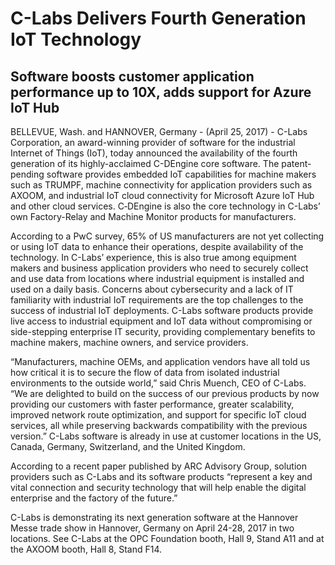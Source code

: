 # C-Labs Delivers Fourth Generation IoT Technology

## Software boosts customer application performance up to 10X, adds support for Azure IoT Hub


BELLEVUE, Wash. and HANNOVER, Germany - (April 25, 2017) - C-Labs Corporation, an award-winning provider of software for the industrial Internet of Things (IoT), today announced the availability of the fourth generation of its highly-acclaimed C-DEngine core software. The patent-pending software provides embedded IoT capabilities for machine makers such as TRUMPF, machine connectivity for application providers such as AXOOM, and industrial IoT cloud connectivity for Microsoft Azure IoT Hub and other cloud services. C‑DEngine is also the core technology in C-Labs’ own Factory-Relay and Machine Monitor products for manufacturers.

According to a PwC survey, 65% of US manufacturers are not yet collecting or using IoT data to enhance their operations, despite availability of the technology. In C-Labs’ experience, this is also true among equipment makers and business application providers who need to securely collect and use data from locations where industrial equipment is installed and used on a daily basis. Concerns about cybersecurity and a lack of IT familiarity with industrial IoT requirements are the top challenges to the success of industrial IoT deployments. C-Labs software products provide live access to industrial equipment and IoT data without compromising or side-stepping enterprise IT security, providing complementary benefits to machine makers, machine owners, and service providers.

“Manufacturers, machine OEMs, and application vendors have all told us how critical it is to secure the flow of data from isolated industrial environments to the outside world,” said Chris Muench, CEO of C-Labs. “We are delighted to build on the success of our previous products by now providing our customers with faster performance, greater scalability, improved network route optimization, and support for specific IoT cloud services, all while preserving backwards compatibility with the previous version.” C-Labs software is already in use at customer locations in the US, Canada, Germany, Switzerland, and the United Kingdom.

According to a recent paper published by ARC Advisory Group, solution providers such as C-Labs and its software products “represent a key and vital connection and security technology that will help enable the digital enterprise and the factory of the future.”

C-Labs is demonstrating its next generation software at the Hannover Messe trade show in Hannover, Germany on April 24-28, 2017 in two locations. See C-Labs at the OPC Foundation booth, Hall 9, Stand A11 and at the AXOOM booth, Hall 8, Stand F14.
